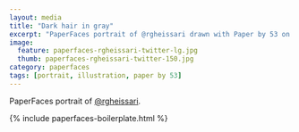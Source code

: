 ```yaml
---
layout: media
title: "Dark hair in gray"
excerpt: "PaperFaces portrait of @rgheissari drawn with Paper by 53 on an iPad."
image: 
  feature: paperfaces-rgheissari-twitter-lg.jpg
  thumb: paperfaces-rgheissari-twitter-150.jpg
category: paperfaces
tags: [portrait, illustration, paper by 53]
---
```


PaperFaces portrait of [@rgheissari](http://twitter.com/rgheissari).

{% include paperfaces-boilerplate.html %}
